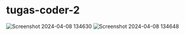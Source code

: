 # tugas-coder-2
![Screenshot 2024-04-08 134630](https://github.com/mchlarchangel/tugas-coder-2/assets/149357319/8d52458f-b855-49a9-b161-ea91f9040d83)
![Screenshot 2024-04-08 134648](https://github.com/mchlarchangel/tugas-coder-2/assets/149357319/2d1f24ae-c9bd-43fc-a559-a4599cc8264a)
